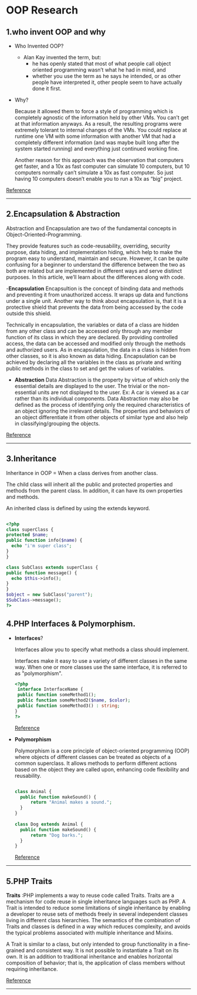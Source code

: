 # OOP Research

## 1.who invent OOP and why

 - Who Invented OOP?
   - Alan Kay invented the term, but:
      - he has openly stated that most of what people call object oriented programming wasn’t what he had in mind, and
      - whether you use the term as he says he intended, or as other people have interpreted it, other people seem to have actually    done it first.

 - Why?

   Because it allowed them to force a style of programming which is completely agnostic of the information held by other VMs. You can’t get at that information anyways. As a result, the resulting programs were extremely tolerant to internal changes of the VMs. You could replace at runtime one VM with some information with another VM that had a completely different information (and was maybe built long after the system started running) and everything just continued working fine.

   Another reason for this approach was the observation that computers get faster, and a 10x as fast computer can simulate 10 computers, but 10 computers normally can’t simulate a 10x as fast computer. So just having 10 computers doesn’t enable you to run a 10x as “big” project.

[Reference](https://www.quora.com/Who-invented-Object-Oriented-Programming-OOP-and-what-was-the-motivation-and-inspiration)

---

## 2.Encapsulation & Abstraction
 Abstraction and Encapsulation are two of the fundamental concepts in Object-Oriented-Programming.

 They provide features such as code-reusability, overriding, security purpose, data hiding, and implementation hiding, which help to make the program easy to understand, maintain and secure. However, it can be quite confusing for a beginner to understand the difference between the two as both are related but are implemented in different ways and serve distinct purposes. In this article, we’ll learn about the differences along with code.

 -**Encapsulation** 
   Encapsultion is the concept of binding data and methods and preventing it from unauthorized access. It wraps up data and functions under a single unit. Another way to think about encapsulation is, that it is a protective shield that prevents the data from being accessed by the code outside this shield.

   Technically in encapsulation, the variables or data of a class are hidden from any other class and can be accessed only through any member function of its class in which they are declared. By providing controlled access, the data can be accessed and modified only through the methods and authorized users. As in encapsulation, the data in a class is hidden from other classes, so it is also known as data hiding. Encapsulation can be achieved by declaring all the variables in the class as private and writing public methods in the class to set and get the values of variables. 

  - **Abstraction**
   Data Abstraction is the property by virtue of which only the essential details are displayed to the user. The trivial or the non-essential units are not displayed to the user. Ex: A car is viewed as a car rather than its individual components. Data Abstraction may also be defined as the process of identifying only the required characteristics of an object ignoring the irrelevant details. The properties and behaviors of an object differentiate it from other objects of similar type and also help in classifying/grouping the objects.  

[Reference](https://www.geeksforgeeks.org/difference-between-abstraction-and-encapsulation-in-java-with-examples/)


---

## 3.Inheritance

  Inheritance in OOP = When a class derives from another class.
 
  The child class will inherit all the public and protected properties and methods from the parent class. In addition, it can have its own properties and methods.

  An inherited class is defined by using the extends keyword.

  ```php

  <?php
 class superClass {
  protected $name;
  public function info($name) {
    echo "i'm super class";
  }
 }

class SubClass extends superClass {
  public function message() {
    echo $this->info();
  }
}
$object = new SubClass("parent");
$SubClass->message();
?>


  ```

## 4.PHP Interfaces & Polymorphism.
- **Interfaces**?

  Interfaces allow you to specify what methods a class should implement.

  Interfaces make it easy to use a variety of different classes in the same way. When one or more classes use the same interface, it is referred to as "polymorphism".  

  ``` php
  <?php
   interface InterfaceName {
   public function someMethod1();
   public function someMethod2($name, $color);
   public function someMethod3() : string;
  }
  ?>

  ```
  [Reference](https://www.w3schools.com/php/php_oop_interfaces.asp)

- **Polymorphism**

  Polymorphism is a core principle of object-oriented programming (OOP) where objects of different classes can be treated as objects of a common superclass. It allows methods to perform different actions based on the object they are called upon, enhancing code flexibility and reusability.  

  ```php

  class Animal {
    public function makeSound() {
        return "Animal makes a sound.";
    }
  }
 
  class Dog extends Animal {
    public function makeSound() {
        return "Dog barks.";
    }
  }

  ```
  [Reference](https://www.geeksforgeeks.org/how-to-implement-polymorphism-in-php/)


---

## 5.PHP Traits

 **Traits** :PHP implements a way to reuse code called Traits.
   Traits are a mechanism for code reuse in single inheritance languages such as PHP. A Trait is intended to reduce some limitations of single inheritance by enabling a developer to reuse sets of methods freely in several independent classes living in different class hierarchies. The semantics of the combination of Traits and classes is defined in a way which reduces complexity, and avoids the typical problems associated with multiple inheritance and Mixins.

   A Trait is similar to a class, but only intended to group functionality in a fine-grained and consistent way. It is not possible to instantiate a Trait on its own. It is an addition to traditional inheritance and enables horizontal composition of behavior; that is, the application of class members without requiring inheritance.

[Reference](https://www.php.net/manual/en/language.oop5.traits.php)

---

